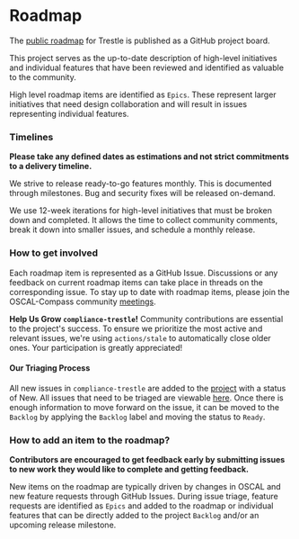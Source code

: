 # Roadmap

The [public roadmap](https://github.com/orgs/oscal-compass/projects/2) for Trestle is published as a GitHub project board.

This project serves as the up-to-date description of high-level initiatives and individual features that have been reviewed and identified as valuable to the community.

High level roadmap items are identified as `Epics`. These represent larger initiatives that need design collaboration and will result in issues representing individual features.

### Timelines

**Please take any defined dates as estimations and not strict commitments to a delivery timeline.**

We strive to release ready-to-go features monthly. This is documented through milestones. Bug and security fixes will be released on-demand.

We use 12-week iterations for high-level initiatives that must be broken down and completed. It allows the time to collect community comments, break it down into smaller issues, and schedule a monthly release.

### How to get involved

Each roadmap item is represented as a GitHub Issue. Discussions or any feedback on current roadmap items can take place in threads on the corresponding issue. To stay up to date with roadmap items, please join the OSCAL-Compass community [meetings](https://github.com/oscal-compass/community).

**Help Us Grow `compliance-trestle`!** Community contributions are essential to the project's success. To ensure we prioritize the most active and relevant issues, we're using `actions/stale` to automatically close older ones. Your participation is greatly appreciated!

#### Our Triaging Process

All new issues in `compliance-trestle` are added to the [project](https://github.com/orgs/oscal-compass/projects/2) with a status of New. All issues that need to be triaged are viewable [here](https://github.com/orgs/oscal-compass/projects/2/views/8). Once there is enough information to move forward on the issue, it can be moved to the `Backlog` by applying the `Backlog` label and moving the status to `Ready`.

### How to add an item to the roadmap?

**Contributors are encouraged to get feedback early by submitting issues to new work they would like to complete and getting feedback.**

New items on the roadmap are typically driven by changes in OSCAL and new feature requests through GitHub Issues.
During issue triage, feature requests are identified as `Epics` and added to the roadmap or individual features that can be directly added to the project `Backlog` and/or an upcoming release milestone.


